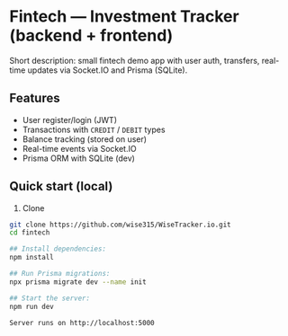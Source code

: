 # Fintech — Investment Tracker (backend + frontend)

Short description: small fintech demo app with user auth, transfers, real-time updates via Socket.IO and Prisma (SQLite).

## Features
- User register/login (JWT)
- Transactions with `CREDIT` / `DEBIT` types
- Balance tracking (stored on user)
- Real-time events via Socket.IO
- Prisma ORM with SQLite (dev)

## Quick start (local)
1. Clone
```bash
git clone https://github.com/wise315/WiseTracker.io.git
cd fintech

## Install dependencies:
npm install

## Run Prisma migrations:
npx prisma migrate dev --name init

## Start the server:
npm run dev

Server runs on http://localhost:5000




